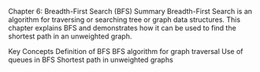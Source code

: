 Chapter 6: Breadth-First Search (BFS)
Summary
Breadth-First Search is an algorithm for traversing or searching tree or graph data structures. This chapter explains BFS and demonstrates how it can be used to find the shortest path in an unweighted graph.

Key Concepts
Definition of BFS
BFS algorithm for graph traversal
Use of queues in BFS
Shortest path in unweighted graphs